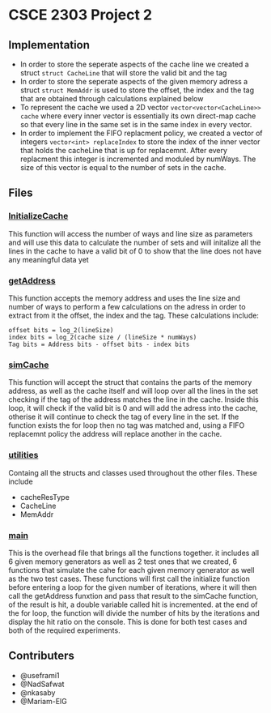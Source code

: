 # CSCE 2303 Project 2
## Implementation
- In order to store the seperate aspects of the cache line we created a struct `struct CacheLine` that will store the valid bit and the tag
- In order to store the seperate aspects of the given memory adress a struct `struct MemAddr` is used to store the offset, the index and the tag that are obtained through calculations explained below
- To represent the cache we used a 2D vector `vector<vector<CacheLine>> cache` where every inner vector is essentially its own direct-map cache so that every line in the same set is in the same index in every vector.
- In order to implement the FIFO replacment policy, we created a vector of integers `vector<int> replaceIndex` to store the index of the inner vector that holds the cacheLine that is up for replacemnt. After every replacment this integer is incremented and moduled by numWays. The size of this vector is equal to the number of sets in the cache. 
## Files
### [InitializeCache](Functions/initializeCache.h)
This function will access the number of ways and line size as parameters and will use this data to calculate the number of sets and will initalize all the lines in the cache to have a valid bit of 0 to show that the line does not have any meaningful data yet

### [getAddress](Functions/getAddress.h)
This function accepts the memory address and uses the line size and number of ways to perform a few calculations on the adress in order to extract from it the offset, the index and the tag. These calculations include:
```
offset bits = log_2(lineSize)
index bits = log_2(cache size / (lineSize * numWays)
Tag bits = Address bits - offset bits - index bits
```
### [simCache](Functions/simCache.h)
This function will accept the struct that contains the parts of the memory address, as well as the cache itself and will loop over all the lines in the set checking if the tag of the address matches the line in the cache. Inside this loop, it will check if the valid bit is 0 and will add the adress into the cache, otherise it will continue to check the tag of every line in the set. If the function exists the for loop then no tag was matched and, using a FIFO replacemnt policy the address will replace another in the cache. 

### [utilities](Functions/utilities.h)
Containg all the structs and classes used throughout the other files. These include 
- cacheResType
- CacheLine
- MemAddr

### [main](Functions/main.cpp)
This is the overhead file that brings all the functions together. it includes all 6 given memory generators as well as 2 test ones that we created, 6 functions that simulate the cahe for each given memory generator as well as the two test cases. These functions will first call the initialize function before entering a loop for the given number of iterations, where it will then call the getAddress funxtion and pass that result to the simCache function, of the result is hit, a double variable called hit is incremented. at the end of the for loop, the function will divide the number of hits by the iterations and display the hit ratio on the console. This is done for both test cases and both of the required experiments.

## Contributers
- @useframi1
- @NadSafwat
- @nkasaby
- @Mariam-ElG
